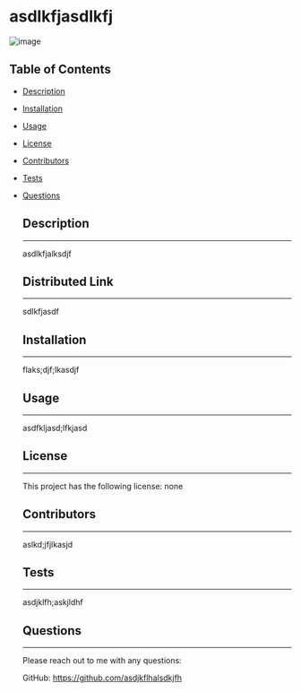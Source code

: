 
      
  # asdlkfjasdlkfj

    
  ![image](https;//img.shields.io/badge/license-none-brightgreen)
  
  ## Table of Contents
    
* [Description](#Description)
    
* [Installation](#Installation)
    
* [Usage](#Usage)
    
* [License](#License)
    
* [Contributors](#Contributors)
    
* [Tests](#Tests)
    
* [Questions](#Questions)


    ## Description
    -------------------------------------------------------
    asdlkfjalksdjf


    ## Distributed Link
    -------------------------------------------------------
    sdlkfjasdf


    ## Installation
    -------------------------------------------------------
    flaks;djf;lkasdjf

    ## Usage
    -------------------------------------------------------
    asdfkljasd;lfkjasd

    ## License
    -------------------------------------------------------
    This project has the following license: none

    ## Contributors
    -------------------------------------------------------
    aslkd;jfjlkasjd

    ## Tests
    -------------------------------------------------------
    asdjklfh;askjldhf

    ## Questions
    -------------------------------------------------------
    Please reach out to me with any questions:

    GitHub: https://github.com/asdjkflhalsdkjfh
  